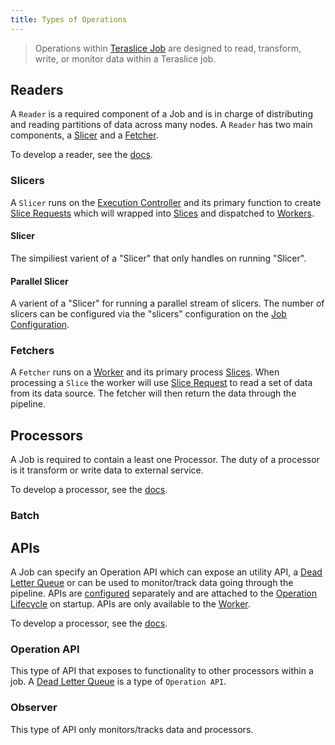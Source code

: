 ```yaml
---
title: Types of Operations
---
```


> Operations within [Teraslice Job](./overview.md) are designed to read, transform, write, or monitor data within a Teraslice job.

## Readers

A `Reader` is a required component of a Job and is in charge of distributing and reading partitions of data across many nodes. A `Reader` has two main components, a [Slicer](#slicer) and a [Fetcher](#fetcher).

To develop a reader, see the [docs](./development.md#reader).

### Slicers

A `Slicer` runs on the [Execution Controller](../nodes/execution-controller.md) and its primary function to create [Slice Requests](../packages/job-components/api/interfaces/slicerequest.md) which will wrapped into [Slices](../packages/job-components/api/interfaces/slice.md) and dispatched to [Workers](../nodes/worker.md).

#### Slicer

The simpiliest varient of a "Slicer" that only handles on running "Slicer".

#### Parallel Slicer

A varient of a "Slicer" for running a parallel stream of slicers. The number of slicers can be configured via the "slicers" configuration on the [Job Configuration](./configuration.md#job-configuration).

### Fetchers

A `Fetcher` runs on a [Worker](../nodes/worker.md) and its primary process [Slices](../packages/job-components/api/interfaces/slice.md). When processing a `Slice` the worker will use [Slice Request](../packages/job-components/api/interfaces/slicerequest.md) to read a set of data from its data source. The fetcher will then return the data through the pipeline.

## Processors

A Job is required to contain a least one Processor. The duty of a processor is it transform or write data to external service.

To develop a processor, see the [docs](./development.md#processor).

### Batch

## APIs

A Job can specify an Operation API which can expose an utility API, a [Dead Letter Queue](./dead-letter-queue.md) or can be used to monitor/track data going through the pipeline. APIs are [configured](./configuration.md#apis) separately and are attached to the [Operation Lifecycle](./worker-lifecycle.md) on startup. APIs are only available to the [Worker](../nodes/worker.md).

To develop a processor, see the [docs](./development.md#api).

### Operation API

This type of API that exposes to functionality to other processors within a job. A [Dead Letter Queue](./dead-letter-queue.md) is a type of `Operation API`.

### Observer

This type of API only monitors/tracks data and processors.
